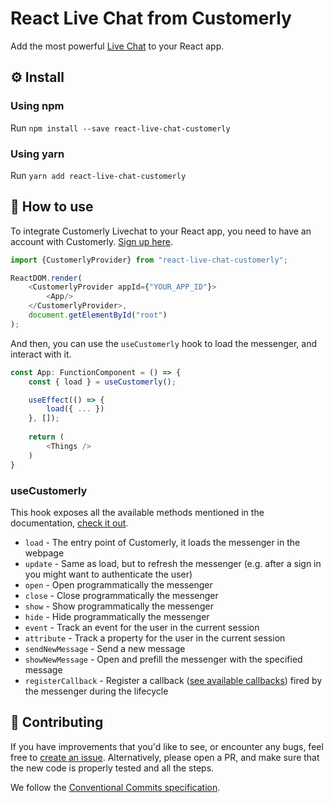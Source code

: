 # React Live Chat from Customerly

Add the most powerful [Live Chat](https://www.customerly.io/?utm_source=github&utm_medium=README&utm_campaign=ReactSDK) to your React app.

## ⚙️ Install

### Using npm

Run `npm install --save react-live-chat-customerly`

### Using yarn

Run `yarn add react-live-chat-customerly`

## 🚀 How to use

To integrate Customerly Livechat to your React app, you need to have an account with Customerly. [Sign up here](https://www.customerly.io/?utm_source=github&utm_medium=README&utm_campaign=ReactSDK).

```javascript
import {CustomerlyProvider} from "react-live-chat-customerly";

ReactDOM.render(
    <CustomerlyProvider appId={"YOUR_APP_ID"}>
        <App/>
    </CustomerlyProvider>,
    document.getElementById("root")
);
```

And then, you can use the `useCustomerly` hook to load the messenger, and interact with it.

```javascript
const App: FunctionComponent = () => {
    const { load } = useCustomerly();

    useEffect(() => {
        load({ ... })
    }, []);
    
    return (
        <Things />
    )
}
```

### useCustomerly

This hook exposes all the available methods mentioned in the documentation, [check it out](https://docs.customerly.io/live-chat/install-live-chat?utm_source=github&utm_medium=README&utm_campaign=ReactSDK).

 - `load` - The entry point of Customerly, it loads the messenger in the webpage
 - `update` - Same as load, but to refresh the messenger (e.g. after a sign in you might want to authenticate the user)
 - `open` - Open programmatically the messenger
 - `close` - Close programmatically the messenger
 - `show` - Show programmatically the messenger
 - `hide` - Hide programmatically the messenger
 - `event` - Track an event for the user in the current session
 - `attribute` - Track a property for the user in the current session
 - `sendNewMessage` - Send a new message
 - `showNewMessage` - Open and prefill the messenger with the specified message
 - `registerCallback` - Register a callback ([see available callbacks](https://docs.customerly.io/live-chat/how-to-add-live-chat-callbacks?utm_source=github&utm_medium=README&utm_campaign=ReactSDK)) fired by the messenger during the lifecycle

## 🙋 Contributing
If you have improvements that you'd like to see, or encounter any bugs, feel free to [create an issue](https://github.com/Customerly/gatsby-plugin-customerly-chat/issues). Alternatively, please open a PR, and make sure that the new code is properly tested and all the steps.

We follow the [Conventional Commits specification](https://www.conventionalcommits.org/en/v1.0.0/).

